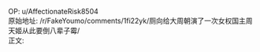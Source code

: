 
OP: u/AffectionateRisk8504  
原始地址: /r/FakeYoumo/comments/1fi22yk/厕向给大周朝演了一次女权国主周天姬从此要倒八辈子霉/  
正文:  

